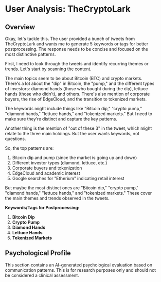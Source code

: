 # User Analysis: TheCryptoLark

## Overview

<think>
Okay, let's tackle this. The user provided a bunch of tweets from TheCryptoLark and wants me to generate 5 keywords or tags for better postprocessing. The response needs to be concise and focused on the most distinctive patterns.

First, I need to look through the tweets and identify recurring themes or trends. Let's start by scanning the content.

The main topics seem to be about Bitcoin (BTC) and crypto markets. There's a lot about the "dip" in Bitcoin, the "pump," and the different types of investors: diamond hands (those who bought during the dip), lettuce hands (those who didn't), and others. There's also mention of corporate buyers, the rise of EdgeCloud, and the transition to tokenized markets. 

The keywords might include things like "Bitcoin dip," "crypto pump," "diamond hands," "lettuce hands," and "tokenized markets." But I need to make sure they're distinct and capture the key patterns. 

Another thing is the mention of "out of these 3" in the tweet, which might relate to the three main holdings. But the user wants keywords, not questions. 

So, the top patterns are: 
1. Bitcoin dip and pump (since the market is going up and down)
2. Different investor types (diamond, lettuce, etc.)
3. Corporate buyers and tokenization
4. EdgeCloud and academic interest
5. Google searches for "Etherium" indicating retail interest

But maybe the most distinct ones are "Bitcoin dip," "crypto pump," "diamond hands," "lettuce hands," and "tokenized markets." These cover the main themes and trends observed in the tweets.
</think>

**Keywords/Tags for Postprocessing:**  
1. **Bitcoin Dip**  
2. **Crypto Pump**  
3. **Diamond Hands**  
4. **Lettuce Hands**  
5. **Tokenized Markets**

## Psychological Profile

This section contains an AI-generated psychological evaluation based on communication patterns. This is for research purposes only and should not be considered a clinical assessment.